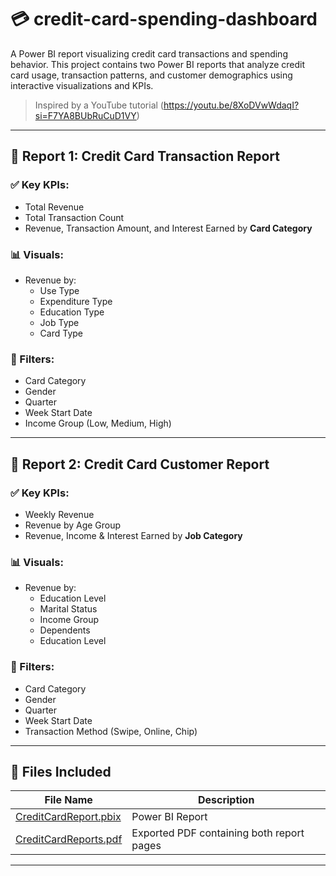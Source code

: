 # 💳 credit-card-spending-dashboard
A Power BI report visualizing credit card transactions and spending behavior.
This project contains two Power BI reports that analyze credit card usage, transaction patterns, and customer demographics using interactive visualizations and KPIs.

> Inspired by a YouTube tutorial (https://youtu.be/8XoDVwWdaqI?si=F7YA8BUbRuCuD1VY)

---

## 📘 Report 1: Credit Card Transaction Report

### ✅ Key KPIs:
- Total Revenue
- Total Transaction Count
- Revenue, Transaction Amount, and Interest Earned by **Card Category**

### 📊 Visuals:
- Revenue by: 
  - Use Type
  - Expenditure Type
  - Education Type
  - Job Type
  - Card Type

### 🧮 Filters:
- Card Category
- Gender
- Quarter
- Week Start Date
- Income Group (Low, Medium, High)

---

## 📗 Report 2: Credit Card Customer Report

### ✅ Key KPIs:
- Weekly Revenue
- Revenue by Age Group
- Revenue, Income & Interest Earned by **Job Category**

### 📊 Visuals:
- Revenue by:
  - Education Level
  - Marital Status
  - Income Group
  - Dependents
  - Education Level

### 🧮 Filters:
- Card Category
- Gender
- Quarter
- Week Start Date
- Transaction Method (Swipe, Online, Chip)

---

## 📁 Files Included

| File Name                    | Description                                  |
|-----------------------------|---------------------------------------------- |
| [CreditCardReport.pbix](CreditCardReport.pbix)       | Power BI Report                               |
| [CreditCardReports.pdf](CreditCardReport.pdf)      | Exported PDF containing both report pages    |

---
